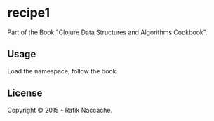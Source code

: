 # recipe1

Part of the Book "Clojure Data Structures and Algorithms Cookbook".

## Usage

Load the namespace, follow the book.

## License

Copyright © 2015 - Rafik Naccache.
